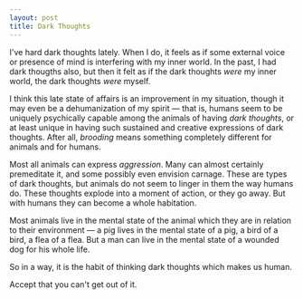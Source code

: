 ```yaml
---
layout: post
title: Dark Thoughts
---
```


I've hard dark thoughts lately. When I do, it feels as if some external
voice or presence of mind is interfering with my inner world. In the past,
I had dark thougths also, but then it felt as if the dark thoughts *were*
my inner world, the dark thoughts *were* myself.

I think this late state of affairs is an improvement in my situation,
though it may even be a dehumanization of my spirit — that is, humans seem
to be uniquely psychically capable among the animals of having *dark thoughts*,
or at least unique in having such sustained and creative expressions of 
dark thoughts. After all, *brooding* means something completely different for
animals and for humans.

Most all animals can express *aggression*. Many can almost certainly premeditate
it, and some possibly even envision carnage. These are types of dark 
thoughts, but animals do not seem to linger in them the way humans do. These
thoughts explode into a moment of action, or they go away. But with humans they
can become a whole habitation.

Most animals live in the mental state of the animal which they are in relation
to their environment — a pig lives in the mental state of a pig, a bird of a
bird, a flea of a flea. But a man can live in the mental state of a wounded dog
for his whole life.

So in a way, it is the habit of thinking dark thoughts which makes us human.

Accept that you can't get out of it.
